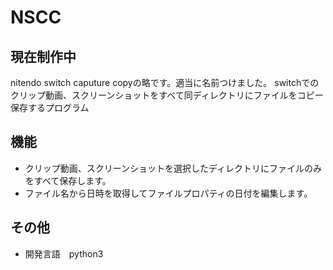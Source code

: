 # NSCC

## 現在制作中

nitendo switch caputure copyの略です。適当に名前つけました。
switchでのクリップ動画、スクリーンショットをすべて同ディレクトリにファイルをコピー保存するプログラム

## 機能

- クリップ動画、スクリーンショットを選択したディレクトリにファイルのみをすべて保存します。
- ファイル名から日時を取得してファイルプロパティの日付を編集します。

## その他
- 開発言語　python3

